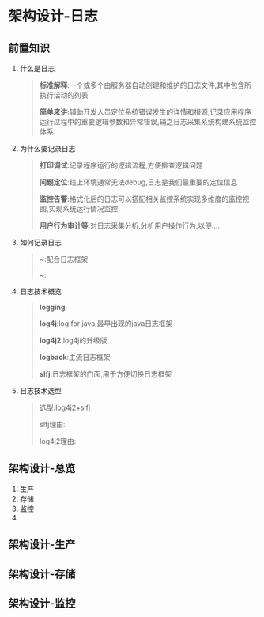 # 架构设计-日志

## 前置知识

1. 什么是日志

   > **标准解释**:一个或多个由服务器自动创建和维护的日志文件,其中包含所执行活动的列表
   >
   > **简单来讲**:辅助开发人员定位系统错误发生的详情和根源,记录应用程序运行过程中的重要逻辑参数和异常错误,辅之日志采集系统构建系统监控体系.

2. 为什么要记录日志

   > **打印调试**:记录程序运行的逻辑流程,方便排查逻辑问题
   >
   > **问题定位**:线上环境通常无法debug,日志是我们最重要的定位信息
   >
   > **监控告警**:格式化后的日志可以搭配相关监控系统实现多维度的监控视图,实现系统运行情况监控
   >
   > **用户行为审计等**:对日志采集分析,分析用户操作行为,以便....

3. 如何记录日志

   > ~:配合日志框架
   >
   > ~:

4. 日志技术概览

   > **logging**:
   >
   > **log4j**:log for java,最早出现的java日志框架
   >
   > **log4j2**:log4j的升级版
   >
   > **logback**:主流日志框架
   >
   > **slfj**:日志框架的门面,用于方便切换日志框架

5. 日志技术选型

   > 选型:log4j2+slfj
   >
   > slfj理由:
   >
   > log4j2理由:
   >
   > 

## 架构设计-总览
1. 生产
2. 存储
3. 监控
4. 

## 架构设计-生产

## 架构设计-存储

## 架构设计-监控
